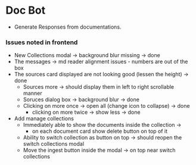 # Doc Bot
- Generate Responses from documentations.

### Issues noted in frontend
- New Collections modal -> background blur missing -> done
- The messages -> md reader alignment issues - numbers are out of the box
- The sources card displayed are not looking good (lessen the height) -> done
	- Sources more -> should display them in left to right scrollable manner 
	- Soruces dialog box -> background blur -> done
	- Clicking on more once -> open all (change icon to collapse) -> done
		- clicking on more twice -> show less -> done
- Add manage collections
	- Immediately able to show the documents inside the collection -> 
		- on each document card show delete button on top of it
	- Ability to switch collection as button on top -> should reopen the switch collections modal
	- Move the ingest button inside the modal -> on top near switch collections